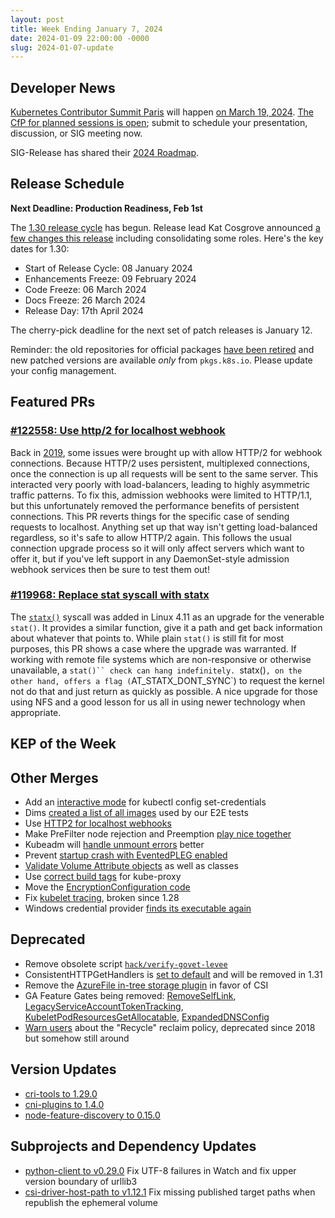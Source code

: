 ```yaml
---
layout: post
title: Week Ending January 7, 2024
date: 2024-01-09 22:00:00 -0000
slug: 2024-01-07-update
---
```


## Developer News

[Kubernetes Contributor Summit Paris](http://k8s.dev/summit) will happen [on March 19, 2024](https://groups.google.com/a/kubernetes.io/g/dev/c/6EIF2PE3aFM). [The CfP for planned sessions is open](https://forms.gle/mkJ7Q18LoQwRV1LPA); submit to schedule your presentation, discussion, or SIG meeting now.

SIG-Release has shared their [2024 Roadmap](https://github.com/kubernetes/sig-release/blob/193a3cd/roadmap.md).

## Release Schedule

**Next Deadline: Production Readiness, Feb 1st**

The [1.30 release cycle](https://github.com/kubernetes/sig-release/tree/master/releases/release-1.30) has begun.  Release lead Kat Cosgrove announced [a few changes this release](https://groups.google.com/a/kubernetes.io/g/dev/c/X3jtBs2EDuo) including consolidating some roles.  Here's the key dates for 1.30:

* Start of Release Cycle: 08 January 2024
* Enhancements Freeze: 09 February 2024
* Code Freeze: 06 March 2024
* Docs Freeze: 26 March 2024
* Release Day: 17th April 2024

The cherry-pick deadline for the next set of patch releases is January 12.

Reminder: the old repositories for official packages [have been retired](https://kubernetes.io/blog/2023/08/31/legacy-package-repository-deprecation/) and new patched versions are available *only* from `pkgs.k8s.io`.  Please update your config management.

## Featured PRs

### [#122558: Use http/2 for localhost webhook](https://github.com/kubernetes/kubernetes/pull/122558)

Back in [2019](https://github.com/kubernetes/kubernetes/pull/82090), some issues were brought up with allow HTTP/2 for webhook connections. Because HTTP/2 uses persistent, multiplexed connections, once the connection is up all requests will be sent to the same server. This interacted very poorly with load-balancers, leading to highly asymmetric traffic patterns. To fix this, admission webhooks were limited to HTTP/1.1, but this unfortunately removed the performance benefits of persistent connections. This PR reverts things for the specific case of sending requests to localhost. Anything set up that way isn't getting load-balanced regardless, so it's safe to allow HTTP/2 again. This follows the usual connection upgrade process so it will only affect servers which want to offer it, but if you've left support in any DaemonSet-style admission webhook services then be sure to test them out!

### [#119968: Replace stat syscall with statx](https://github.com/kubernetes/kubernetes/pull/119968)

The [`statx()`](https://man7.org/linux/man-pages/man2/statx.2.html) syscall was added in Linux 4.11 as an upgrade for the venerable `stat()`. It provides a similar function, give it a path and get back information about whatever that points to. While plain `stat()` is still fit for most purposes, this PR shows a case where the upgrade was warranted. If working with remote file systems which are non-responsive or otherwise unavailable, a `stat()`` check can hang indefinitely. `statx()`, on the other hand, offers a flag (`AT_STATX_DONT_SYNC`) to request the kernel not do that and just return as quickly as possible. A nice upgrade for those using NFS and a good lesson for us all in using newer technology when appropriate.

## KEP of the Week


## Other Merges

* Add an [interactive mode](https://github.com/kubernetes/kubernetes/pull/122023) for kubectl config set-credentials
* Dims [created a list of all images](https://github.com/kubernetes/kubernetes/pull/122565) used by our E2E tests
* Use [HTTP2 for localhost webhooks](https://github.com/kubernetes/kubernetes/pull/122558)
* Make PreFilter node rejection and Preemption [play nice together](https://github.com/kubernetes/kubernetes/pull/119779)
* Kubeadm will [handle unmount errors](https://github.com/kubernetes/kubernetes/pull/122530) better
* Prevent [startup crash with EventedPLEG enabled](https://github.com/kubernetes/kubernetes/pull/122475)
* [Validate Volume Attribute objects](https://github.com/kubernetes/kubernetes/pull/122449) as well as classes
* Use [correct build tags](https://github.com/kubernetes/kubernetes/pull/122373) for kube-proxy
* Move the [EncryptionConfiguration code](https://github.com/kubernetes/kubernetes/pull/122347)
* Fix [kubelet tracing](https://github.com/kubernetes/kubernetes/pull/122087), broken since 1.28
* Windows credential provider [finds its executable again](https://github.com/kubernetes/kubernetes/pull/120291)

## Deprecated

* Remove obsolete script [`hack/verify-govet-levee`](https://github.com/kubernetes/kubernetes/pull/122596)
* ConsistentHTTPGetHandlers is [set to default](https://github.com/kubernetes/kubernetes/pull/122578) and will be removed in 1.31
* Remove the [AzureFile in-tree storage plugin](https://github.com/kubernetes/kubernetes/pull/122576) in favor of CSI
* GA Feature Gates being removed: [RemoveSelfLink](https://github.com/kubernetes/kubernetes/pull/122468), [LegacyServiceAccountTokenTracking](https://github.com/kubernetes/kubernetes/pull/122409), [KubeletPodResourcesGetAllocatable](https://github.com/kubernetes/kubernetes/pull/122138), [ExpandedDNSConfig](https://github.com/kubernetes/kubernetes/pull/122086)
* [Warn users](https://github.com/kubernetes/kubernetes/pull/122339) about the "Recycle" reclaim policy, deprecated since 2018 but somehow still around

## Version Updates

* [cri-tools to 1.29.0](https://github.com/kubernetes/kubernetes/pull/122271)
* [cni-plugins to 1.4.0](https://github.com/kubernetes/kubernetes/pull/122178)
* [node-feature-discovery to 0.15.0](https://github.com/kubernetes-sigs/node-feature-discovery/releases/tag/v0.15.0)

## Subprojects and Dependency Updates

* [python-client to v0.29.0](https://github.com/kubernetes-client/python/releases/tag/v29.0.0b1) Fix UTF-8 failures in Watch and fix upper version boundary of urllib3
* [csi-driver-host-path to v1.12.1](https://github.com/kubernetes-csi/csi-driver-host-path/releases/tag/v1.12.1) Fix missing published target paths when republish the ephemeral volume

